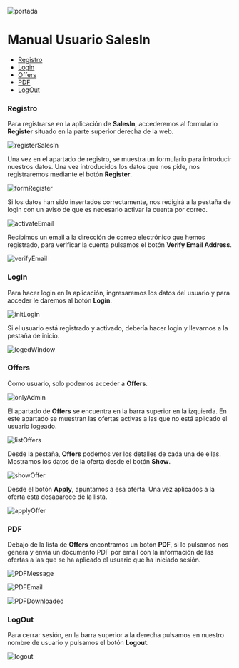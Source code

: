 
![portada](https://github.com/Alejandro-Junquera/SaleSinV2/blob/master/imgs/0.jpg?raw=true)

<a name="top"></a>
# Manual Usuario SalesIn

* [Registro](#register)
* [Login](#login)
* [Offers](#offers)
* [PDF](#PDF)
* [LogOut](#Logout)

<a name="register"></a>

### Registro

Para registrarse en la aplicación de **SalesIn**, accederemos al formulario **Register** situado en la parte superior derecha de la web.

![registerSalesIn](https://github.com/Alejandro-Junquera/SaleSinV2/blob/master/imgs/1.png?raw=true)

Una vez en el apartado de registro, se muestra un formulario para introducir nuestros datos. Una vez introducidos los datos que nos pide, nos registraremos mediante el botón **Register**.

![formRegister](https://github.com/Alejandro-Junquera/SaleSinV2/blob/master/imgs/2.png?raw=true)

Si los datos han sido insertados correctamente, nos redigirá a la pestaña de login con un aviso de que es necesario activar la cuenta por correo.

![activateEmail](https://github.com/Alejandro-Junquera/SaleSinV2/blob/master/imgs/4.png?raw=true)

Recibimos un email a la dirección de correo electrónico que hemos registrado, para verificar la cuenta pulsamos el botón **Verify Email Address**.

![verifyEmail](https://github.com/Alejandro-Junquera/SaleSinV2/blob/master/imgs/verify.png?raw=true)

<a name="login"></a>

### LogIn

Para hacer login en la aplicación, ingresaremos los datos del usuario y para acceder le daremos al botón **Login**.

![initLogin](https://github.com/Alejandro-Junquera/SaleSinV2/blob/master/imgs/3.png?raw=true)

Si el usuario está registrado y activado, debería hacer login y llevarnos a la pestaña de inicio.

![logedWindow](https://github.com/Alejandro-Junquera/SaleSinV2/blob/master/imgs/5.png?raw=true)

<a name="Offers"></a>

### Offers

Como usuario, solo podemos acceder a **Offers**.

![onlyAdmin](https://github.com/Alejandro-Junquera/SaleSinV2/blob/master/imgs/14.png?raw=true)

El apartado de **Offers** se encuentra en la barra superior en la izquierda. En este apartado se muestran las ofertas activas a las que no está aplicado el usuario logeado.

![listOffers](https://github.com/Alejandro-Junquera/SaleSinV2/blob/master/imgs/6.png?raw=true)

Desde la pestaña, **Offers** podemos ver los detalles de cada una de ellas. Mostramos los datos de la oferta desde el botón **Show**.

![showOffer](https://github.com/Alejandro-Junquera/SaleSinV2/blob/master/imgs/7.png?raw=true)

Desde el botón **Apply**, apuntamos a esa oferta. Una vez aplicados a la oferta esta desaparece de la lista. 

![applyOffer](https://github.com/Alejandro-Junquera/SaleSinV2/blob/master/imgs/8.png?raw=true)

<a name="PDF"></a>

### PDF

Debajo de la lista de **Offers** encontramos un botón **PDF**, si lo pulsamos nos genera y envía un documento PDF por email con la información de las ofertas a las que se ha aplicado el usuario que ha iniciado sesión. 

![PDFMessage](https://github.com/Alejandro-Junquera/SaleSinV2/blob/master/imgs/10.png?raw=true)

![PDFEmail](https://github.com/Alejandro-Junquera/SaleSinV2/blob/master/imgs/11.png?raw=true)

![PDFDownloaded](https://github.com/Alejandro-Junquera/SaleSinV2/blob/master/imgs/12.png?raw=true)

<a name="Logout"></a>

### LogOut

Para cerrar sesión, en la barra superior a la derecha pulsamos en nuestro nombre de usuario y pulsamos el botón **Logout**.

![logout](https://github.com/Alejandro-Junquera/SaleSinV2/blob/master/imgs/13.png?raw=true)














